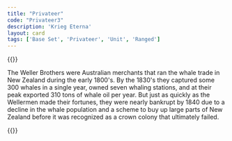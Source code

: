 ```yaml
---
title: "Privateer"
code: "Privateer3"
description: 'Krieg Eterna'
layout: card
tags: ['Base Set', 'Privateer', 'Unit', 'Ranged']
---
```

{{<card-detail-page code="Privateer3" artwork="The End of the Action between the English Indiaman and Three Spanish Privateers by Willem van de Velde the Younger (1682)" book="The Wellerman">}}
<p>
The Weller Brothers were Australian merchants that ran the whale trade in New Zealand during the early 1800's. By the 1830's they captured some 300 whales in a single year, owned seven whaling stations, and at their peak exported 310 tons of whale oil per year. But just as quickly as the Wellermen made their fortunes, they were nearly bankrupt by 1840 due to a decline in the whale population and a scheme to buy up large parts of New Zealand before it was recognized as a crown colony that ultimately failed.
</p>
{{</card-detail-page>}}